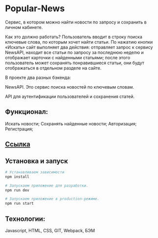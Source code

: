 # Popular-News

Сервис, в котором можно найти новости по запросу и сохранить в личном кабинете.

Как это должно работать?
Пользователь вводит в строку поиска ключевые слова, по которым хочет найти статьи.
По нажатию кнопки «Искать» сайт выполняет два действия:
отправляет запрос к сервису NewsAPI, находит все статьи по запросу за последнюю неделю и отображает карточки с найденными статьями;
после этого пользователь может сохранять понравившиеся статьи, они будут отображаться в отдельном разделе на сайте.

В проекте два разных бэкенда: 

NewsAPI. Это сервис поиска новостей по ключевым словам. 

API для аутентификации пользователей и сохранения статей.

## Функционал:

Искать новости;
Сохранять найденные новости;
Авторизация;
Регистрация;

## [Ссылка](https://oximon.github.io/news-explorer/)

## Установка и запуск

```bash
# Устанавливаем зависимости
npm install

# Запускаем приложение для разработки.
npm run dev

# Запускаем приложение в production-режиме.
npm run start
```

## Технологии:

Javascript, HTML, CSS, GIT, Webpack, БЭМ
